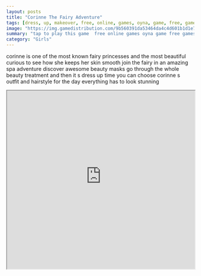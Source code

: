 ```yaml
---
layout: posts
title: "Corinne The Fairy Adventure"
tags: [dress, up, makeover, free, online, games, oyna, game, free, games, play, play, games]
image: "https://img.gamedistribution.com/9b560391da53464da4c4d601b1d1e74a-512x384.jpeg"
summary: "tap to play this game  free online games oyna game free games play play games"
category: "Girls"
---
```


corinne is one of the most known fairy princesses and the most beautiful curious to see how she keeps her skin smooth join the fairy in an amazing spa adventure discover awesome beauty masks go through the whole beauty treatment and then it s dress up time you can choose corinne s outfit and hairstyle for the day everything has to look stunning

<iframe width="100%" height="480px;" src="https://html5.gamedistribution.com/9b560391da53464da4c4d601b1d1e74a/"></iframe>